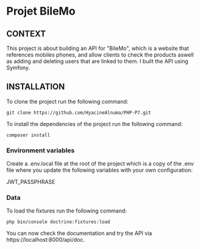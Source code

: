 # Projet BileMo

## CONTEXT

This project is about building an API for "BileMo", which is a website that references mobiles phones, and allow clients to check the products aswell as adding and deleting users that are linked to them. I built the API using Symfony.

## INSTALLATION

To clone the project run the following command: 
```
git clone https://github.com/HyacineAlnuma/PHP-P7.git
```

To install the dependencies of the project run the following command:
```
composer install
```

### Environment variables

Create a .env.local file at the root of the project which is a copy of the .env file where you update the following variables with your own configuration:

JWT_PASSPHRASE


### Data

To load the fixtures run the following command:
```
php bin/console doctrine:fixtures:load
```

You can now check the documentation and try the API via https://localhost:8000/api/doc.
